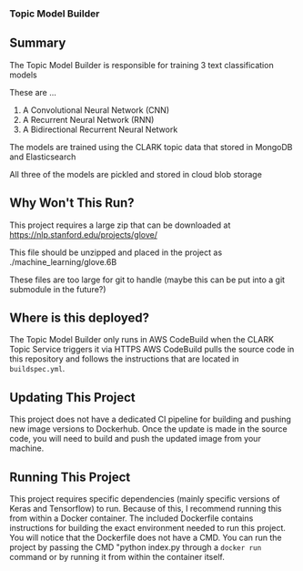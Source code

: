 ### Topic Model Builder

## Summary

The Topic Model Builder is responsible for training 3 text classification models 

These are ...
1. A Convolutional Neural Network (CNN)
2. A Recurrent Neural Network (RNN)
3. A Bidirectional Recurrent Neural Network

The models are trained using the CLARK topic data that stored in MongoDB and Elasticsearch

All three of the models are pickled and stored in cloud blob storage

## Why Won't This Run?
This project requires a large zip that can be downloaded at https://nlp.stanford.edu/projects/glove/

This file should be unzipped and placed in the project as ./machine_learning/glove.6B

These files are too large for git to handle (maybe this can be put into a git submodule in the future?)

## Where is this deployed?

The Topic Model Builder only runs in AWS CodeBuild when the CLARK Topic Service triggers it via HTTPS
AWS CodeBuild pulls the source code in this repository and follows the instructions that are located in 
`buildspec.yml`.

## Updating This Project

This project does not have a dedicated CI pipeline for building and pushing new image versions
to Dockerhub. Once the update is made in the source code, you will need to build and push the updated image
from your machine.

## Running This Project
This project requires specific dependencies (mainly specific versions of Keras and Tensorflow) to run. Because of this, I recommend running this from within a Docker container. The included Dockerfile contains instructions for building the exact environment needed to run this project. You will notice that the Dockerfile does not have a CMD. You can run the project by passing the CMD "python index.py through a `docker run` command or by running it from within the container itself.
